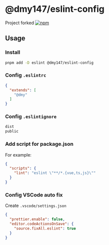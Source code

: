 # @dmy147/eslint-config

Project forked [![npm](https://img.shields.io/npm/v/@dmy147/eslint-config)](https://npmjs.com/package/@antfu/eslint-config)

## Usage

### Install

```bash
pnpm add -D eslint @dmy147/eslint-config
```

### Config `.eslintrc`

```json
{
  "extends": [
    "@dmy"
  ]
}
```

### Config `.eslintignore`

```txt
dist
public
```

### Add script for package.json

For example:

```json
{
  "scripts": {
    "lint": "eslint \"**/*.{vue,ts,js}\""
  }
}
```

### Config VSCode auto fix

Create `.vscode/settings.json`

```json
{
  "prettier.enable": false,
  "editor.codeActionsOnSave": {
    "source.fixAll.eslint": true
  }
}
```

